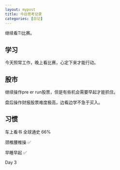 ```yaml
---
layout: mypost
title: 今日思考记录
categories: [日记]
---
```


继续看TI比赛。

## 学习

今天照常工作，晚上看比赛，心定下来才能行动。

## 股市

继续操作pre er run股票，但是有些机会需要早起才能抓住。

盘后操作财报股票难度极高，边看边学不急于买入。

## 习惯
车上看书 全球通史 66%

颈椎腰椎操 ✅

早睡早起 ✅

Day 3